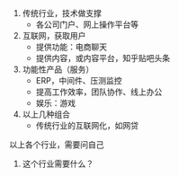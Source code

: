 1. 传统行业，技术做支撑
    - 各公司门户、网上操作平台等
2. 互联网，获取用户
    - 提供功能：电商聊天
    - 提供内容，或内容平台，知乎贴吧头条
3. 功能性产品（服务）
    - ERP，中间件、压测监控
    - 提高工作效率，团队协作、线上办公
    - 娱乐：游戏
4. 以上几种组合
    - 传统行业的互联网化，如网贷

以上各个行业，需要问自己
1. 这个行业需要什么？